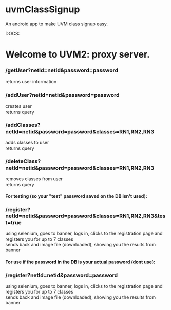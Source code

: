 # uvmClassSignup
An android app to make UVM class signup easy.

DOCS:
<h1>Welcome to UVM2: proxy server.</h1>
    <h3>/getUser?netId=netid&password=password</h3>
        returns user information</br>
    <h3>/addUser?netId=netid&password=password</h3>
        creates user</br>
        returns query</br>
    <h3>/addClasses?netId=netid&password=password&classes=RN1,RN2,RN3</h3>
        adds classes to user</br>
        returns query</br>
    <h3>/deleteClass?netId=netid&password=password&classes=RN1,RN2,RN3</h3>
        removes classes from user</br>
        returns query</br>
    <h4>For testing (so your "test" password saved on the DB isn't used): </h4>
    <h3>/register?netId=netid&password=password&classes=RN1,RN2,RN3&test=true</h3>
        using selenium, goes to banner, logs in, clicks to the registration page and registers you for up to 7 classes</br>
        sends back and image file (downloaded), showing you the results from banner</br>
    <h4>For use if the password in the DB is your actual password (dont use):</h4>
    <h3>/register?netId=netid&password=password</h3>
        using selenium, goes to banner, logs in, clicks to the registration page and registers you for up to 7 classes</br>
        sends back and image file (downloaded), showing you the results from banner</br>
